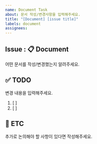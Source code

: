 ```yaml
---
name: Document Task
about: 문서 작성/변경사항을 입력해주세요.
title: "[Document] [issue title]"
labels: document
assignees: 
---
```


## Issue : 📋 Document
어떤 문서를 작성/변경했는지 알려주세요.


## ✅ TODO
변경 내용을 입력해주세요.

1. [ ] 
2. [ ] 
 

## 📎 ETC
추가로 논의해야 할 사항이 있다면 작성해주세요.

